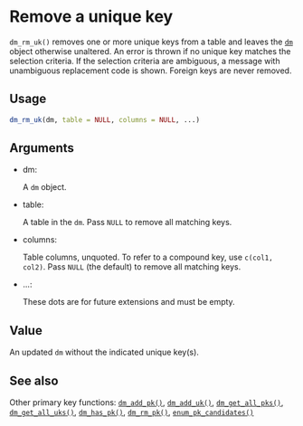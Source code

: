 # Remove a unique key

`dm_rm_uk()` removes one or more unique keys from a table and leaves the
[`dm`](https://dm.cynkra.com/dev/reference/dm.md) object otherwise
unaltered. An error is thrown if no unique key matches the selection
criteria. If the selection criteria are ambiguous, a message with
unambiguous replacement code is shown. Foreign keys are never removed.

## Usage

``` r
dm_rm_uk(dm, table = NULL, columns = NULL, ...)
```

## Arguments

- dm:

  A `dm` object.

- table:

  A table in the `dm`. Pass `NULL` to remove all matching keys.

- columns:

  Table columns, unquoted. To refer to a compound key, use
  `c(col1, col2)`. Pass `NULL` (the default) to remove all matching
  keys.

- ...:

  These dots are for future extensions and must be empty.

## Value

An updated `dm` without the indicated unique key(s).

## See also

Other primary key functions:
[`dm_add_pk()`](https://dm.cynkra.com/dev/reference/dm_add_pk.md),
[`dm_add_uk()`](https://dm.cynkra.com/dev/reference/dm_add_uk.md),
[`dm_get_all_pks()`](https://dm.cynkra.com/dev/reference/dm_get_all_pks.md),
[`dm_get_all_uks()`](https://dm.cynkra.com/dev/reference/dm_get_all_uks.md),
[`dm_has_pk()`](https://dm.cynkra.com/dev/reference/dm_has_pk.md),
[`dm_rm_pk()`](https://dm.cynkra.com/dev/reference/dm_rm_pk.md),
[`enum_pk_candidates()`](https://dm.cynkra.com/dev/reference/dm_enum_pk_candidates.md)
